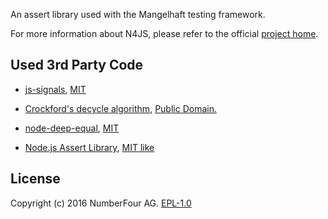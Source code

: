 An assert library used with the Mangelhaft testing framework.

For more information about N4JS, please refer to the official [project home](https://numberfour.github.io/n4js).

## Used 3rd Party Code
- [js-signals](https://github.com/millermedeiros/js-signals), [MIT](http://www.opensource.org/licenses/mit-license.php)

- [Crockford's decycle algorithm](https://github.com/douglascrockford/JSON-js/blob/master/cycle.js), [Public Domain.](https://raw.githubusercontent.com/douglascrockford/JSON-js/master/cycle.js)
- [node-deep-equal](https://github.com/substack/node-deep-equal), [MIT](https://raw.githubusercontent.com/substack/node-deep-equal/master/LICENSE)
- [Node.js Assert Library](https://raw.githubusercontent.com/nodejs/node/master/lib/assert.js), [MIT like](https://raw.githubusercontent.com/nodejs/node/master/lib/assert.js)

## License

Copyright (c) 2016 NumberFour AG.
[EPL-1.0](http://www.eclipse.org/legal/epl-v10.html)
